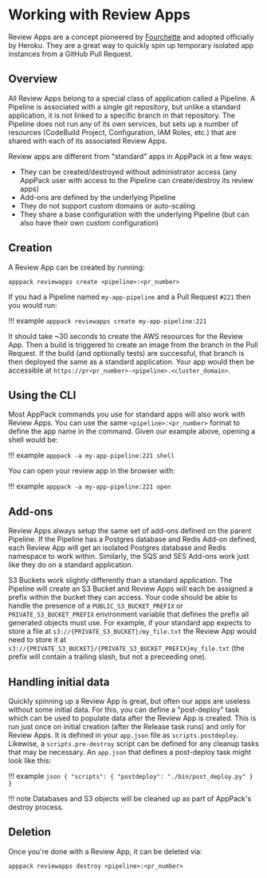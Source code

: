 # Working with Review Apps

Review Apps are a concept pioneered by [Fourchette](https://github.com/rainforestapp/fourchette) and adopted officially by Heroku. They are a great way to quickly spin up temporary isolated app instances from a GitHub Pull Request.

## Overview

All Review Apps belong to a special class of application called a Pipeline. A Pipeline is associated with a single git repository, but unlike a standard application, it is not linked to a specific branch in that repository. The Pipeline does not run any of its own services, but sets up a number of resources (CodeBuild Project, Configuration, IAM Roles, etc.) that are shared with each of its associated Review Apps. 

Review apps are different from "standard" apps in AppPack in a few ways:

* They can be created/destroyed without administrator access (any AppPack user with access to the Pipeline can create/destroy its review apps)
* Add-ons are defined by the underlying Pipeline
* They do not support custom domains or auto-scaling
* They share a base configuration with the underlying Pipeline (but can also have their own custom configuration)

## Creation

A Review App can be created by running:

```
apppack reviewapps create <pipeline>:<pr_number>
```

If you had a Pipeline named `my-app-pipeline` and a Pull Request `#221` then you would run:

!!! example
    ```
    apppack reviewapps create my-app-pipeline:221
    ```

It should take ~30 seconds to create the AWS resources for the Review App. Then a build is triggered to create an image from the branch in the Pull Request. If the build (and optionally tests) are successful, that branch is then deployed the same as a standard application. Your app would then be accessible at `https://pr<pr_number>-<pipeline>.<cluster_domain>`.

## Using the CLI

Most AppPack commands you use for standard apps will also work with Review Apps. You can use the same `<pipeline>:<pr_number>` format to define the app name in the command. Given our example above, opening a shell would be:

!!! example
    ```
    apppack -a my-app-pipeline:221 shell
    ```

You can open your review app in the browser with:

!!! example
    ```
    apppack -a my-app-pipeline:221 open
    ```

## Add-ons

Review Apps always setup the same set of add-ons defined on the parent Pipeline. If the Pipeline has a Postgres database and Redis Add-on defined, each Review App will get an isolated Postgres database and Redis namespace to work within. Similarly, the SQS and SES Add-ons work just like they do on a standard application.

S3 Buckets work slightly differently than a standard application. The Pipeline will create an S3 Bucket and Review Apps will each be assigned a prefix within the bucket they can access. Your code should be able to handle the presence of a `PUBLIC_S3_BUCKET_PREFIX` or `PRIVATE_S3_BUCKET_PREFIX` environment variable that defines the prefix all generated objects must use. For example, if your standard app expects to store a file at `s3://{PRIVATE_S3_BUCKET}/my_file.txt` the Review App would need to store it at `s3://{PRIVATE_S3_BUCKET}/{PRIVATE_S3_BUCKET_PREFIX}my_file.txt` (the prefix will contain a trailing slash, but not a preceeding one).

## Handling initial data

Quickly spinning up a Review App is great, but often our apps are useless without some initial data. For this, you can define a "post-deploy" task which can be used to populate data after the Review App is created. This is run just once on initial creation (after the Release task runs) and only for Review Apps. It is defined in your `app.json` file as `scripts.postdeploy`. Likewise, a `scripts.pre-destroy` script can be defined for any cleanup tasks that may be necessary. An `app.json` that defines a post-deploy task might look like this:

!!! example
    ```json
    {
      "scripts": {
        "postdeploy": "./bin/post_deploy.py"
      }
    }
    ```

!!! note
    Databases and S3 objects will be cleaned up as part of AppPack's destroy process.

## Deletion

Once you're done with a Review App, it can be deleted via:

```
apppack reviewapps destroy <pipeline>:<pr_number>
```
